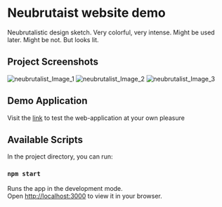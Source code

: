# Neubrutaist website demo

Neubrutalistic design sketch. Very colorful, very intense. Might be used later. Might be not. But looks lit. 

## Project Screenshots
![neubrutalist_Image_1](https://i.postimg.cc/pd8YFxQ8/Screenshot-3.png)
![neubrutalist_Image_2](https://i.postimg.cc/s2p72my4/Screenshot-5.png)
![neubrutalist_Image_3](https://i.postimg.cc/wv4vxRtk/Screenshot-4.png)


## Demo Application
Visit the [link]() to test the web-application at your own pleasure

## Available Scripts
In the project directory, you can run:

### `npm start`

Runs the app in the development mode.\
Open [http://localhost:3000](http://localhost:3000) to view it in your browser.
